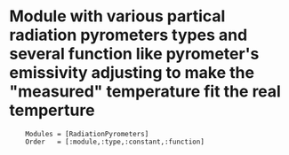 # Module with various partical radiation pyrometers types and several function like pyrometer's emissivity adjusting to make the "measured" temperature fit the real temperture 


```@autodocs
    Modules = [RadiationPyrometers]
    Order   = [:module,:type,:constant,:function]
```